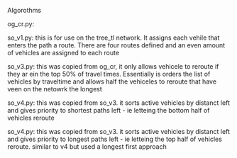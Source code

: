 Algorothms

og_cr.py:

so_v1.py:
this is for use on the tree_tl network. It assigns each vehile that enters the path a route. There are four routes defined and an even amount of vehicles are assigned to each route

so_v3.py:
this was copied from og_cr, it only allows vehicele to reroute if they ar ein the top 50% of travel times. Essentially is orders the list of vehicles by traveltime and allows half the vehiceles to reroute that have veen on the netowrk the longest

so_v4.py:
this was copied from so_v3. it sorts active vehicles by distanct left and gives priority to shortest paths left - ie letteing the bottom half of vehicles reroute

so_v4.py:
this was copied from so_v3. it sorts active vehicles by distanct left and gives priority to longest paths left - ie letteing the top half of vehicles reroute. similar to v4 but used a longest first approach

